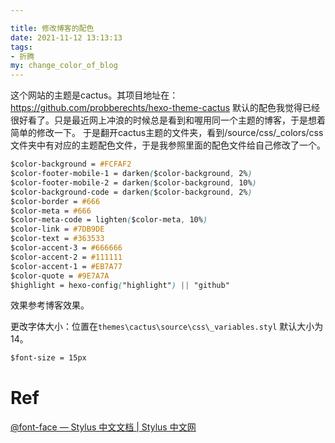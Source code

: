 ```yaml
---

title: 修改博客的配色 
date: 2021-11-12 13:13:13
tags: 
- 折腾
my: change_color_of_blog
---
```


这个网站的主题是cactus。其项目地址在：https://github.com/probberechts/hexo-theme-cactus
默认的配色我觉得已经很好看了。只是最近网上冲浪的时候总是看到和喔用同一个主题的博客，于是想着简单的修改一下。
于是翻开cactus主题的文件夹，看到/source/css/_colors/css文件夹中有对应的主题配色文件，于是我参照里面的配色文件给自己修改了一个。
```css
$color-background = #FCFAF2
$color-footer-mobile-1 = darken($color-background, 2%)
$color-footer-mobile-2 = darken($color-background, 10%)
$color-background-code = darken($color-background, 2%)
$color-border = #666
$color-meta = #666
$color-meta-code = lighten($color-meta, 10%)
$color-link = #7DB9DE
$color-text = #363533
$color-accent-3 = #666666
$color-accent-2 = #111111
$color-accent-1 = #EB7A77
$color-quote = #9E7A7A
$highlight = hexo-config("highlight") || "github"
```
效果参考博客效果。

更改字体大小：位置在`themes\cactus\source\css\_variables.styl`
默认大小为14。
```css
$font-size = 15px
```

# Ref
[@font-face — Stylus 中文文档 | Stylus 中文网](https://www.stylus-lang.cn/docs/font-face.html)

